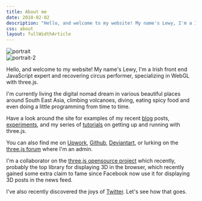 ```yaml
---
title: About me
date: 2018-02-02
description: "Hello, and welcome to my website! My name's Lewy, I'm a Irish front end JavaScript expert and recovering circus performer, specializing in WebGL with three.js."
css: about
layout: fullWidthArticle
---
```

<div id="profile-img" class='flip-container'>
  <div class='front cont'>
    <img src="/images/about/portrait-512.jpg" alt="portrait" class="circle">
  </div>
  <div class='back cont'>
    <img src="/images/about/portrait-2-512.jpg" alt="portrait-2" class="circle">
  </div>
</div>
<div id="about-me">
  <p>
    Hello, and welcome to my website! My name's Lewy, I'm a Irish front end JavaScript expert and recovering circus performer,
    specializing in WebGL with three.js.
  </p>
  <p>
    I'm currently living the digital nomad dream in various beautiful places
    around South East Asia, climbing volcanoes, diving, eating spicy food
    and even doing a little programming from time to time.
  </p>
  <p>
    Have a look around the site for examples of my recent
    <a href="/blog/">blog</a> posts,
    <a href="/experiments/">experiments</a>,
    and my series of
    <a href="/tutorials/">tutorials</a>
    on getting up and running with three.js.
  </p>
  <p>
    You can also find me on
    <a href="https://www.upwork.com/freelancers/~0138561bc4900bdef8">Upwork</a>,
    <a href="https://github.com/looeee/">Github</a>,
    <a href="http://lewyblue.deviantart.com/gallery/">Deviantart</a>,
    or lurking on the
    <a href="http://discourse.threejs.org/">three.js forum</a> where I'm an admin.
  </p>
  <p>
    I'm a collaborator on the <a href="https://github.com/mrdoob/three.js">three.js opensource project</a> which recently, probably
    the top library for displaying 3D in the browser, which recently gained some extra claim to fame since Facebook now use it for
    displaying 3D posts in the news feed.
  </p>
  <p>
    I've also recently discovered the joys of  <a href="https://twitter.com/looeeeb">Twitter</a>. Let's see
    how that goes.
  </p>
</div>